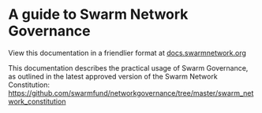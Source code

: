 # A guide to Swarm Network Governance

View this documentation in a friendlier format at [docs.swarmnetwork.org](https://docs.swarmnetwork.org)

This documentation describes the practical usage of Swarm Governance, as outlined in the latest approved version of the Swarm Network Constitution: https://github.com/swarmfund/networkgovernance/tree/master/swarm_network_constitution


